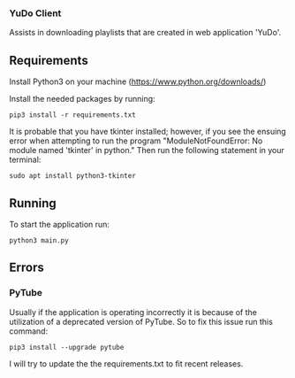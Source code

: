 ### YuDo Client
Assists in downloading playlists that are created in web application 'YuDo'.
## Requirements
Install Python3 on your machine (https://www.python.org/downloads/)

Install the needed packages by running:
```
pip3 install -r requirements.txt
```

It is probable that you have tkinter installed; however, if you see the ensuing error when attempting to run the program "ModuleNotFoundError: No module named 'tkinter' in python." Then run the following statement in your terminal:
```
sudo apt install python3-tkinter
```
## Running
To start the application run:
```
python3 main.py
```
## Errors
### PyTube
Usually if the application is operating incorrectly it is because of the utilization of a deprecated version of PyTube. So to fix this issue run this command:
```
pip3 install --upgrade pytube
```
I will try to update the the requirements.txt to fit recent releases.
